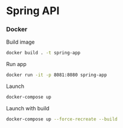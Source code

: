 # Spring API

### Docker

Build image
```sh
docker build . -t spring-app
```

Run app
```sh
docker run -it -p 8081:8080 spring-app
```

Launch
```sh
docker-compose up
```

Launch with build
```sh
docker-compose up --force-recreate --build
```

